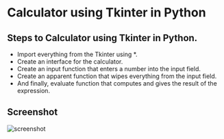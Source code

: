 # Calculator using Tkinter in Python

## Steps to Calculator using Tkinter in Python.
- Import everything from the Tkinter using *.
- Create an interface for the calculator.
- Create an input function that enters a number into the input field.
- Create an apparent function that wipes everything from the input field.
- And finally, evaluate function that computes and gives the result of the expression.

## Screenshot
![screenshot](https://user-images.githubusercontent.com/73738015/110204591-cc713780-7e99-11eb-875c-f174e0f9f885.JPG)
